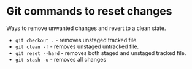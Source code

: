 # Git commands to reset changes

Ways to remove unwanted changes and revert to a clean state.

- `git checkout .` - removes unstaged tracked file.
- `git clean -f` - removes unstaged untracked file.
- `git reset --hard` - removes both staged and unstaged tracked file.
- `git stash -u` - removes all changes